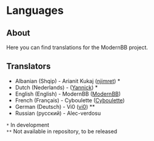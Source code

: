 Languages
==========

## About
Here you can find translations for the ModernBB project.

## Translators
- Albanian (Shqip) - Arianit Kukaj ([njimret](http://modernbb.be/forum/profile.php?id=1908)) *
- Dutch (Nederlands) - ([Yannick](http://modernbb.be/forum/profile.php?id=2)) *
- English (English) - ModernBB ([ModernBB](http://modernbb.be))
- French (Français) - Cyboulette ([Cyboulette](http://modernbb.be/forum/profile.php?id=2813))
- German (Deutsch) - Vi0 ([vi0](http://modernbb.be/forum/profile.php?id=1926)) **
- Russian (русский) - Alec-verdosu

`*` In development<br />
`**` Not available in repository, to be released